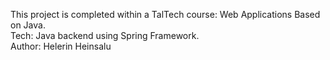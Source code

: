 
This project is completed within a TalTech course: Web Applications Based on Java.  
Tech: Java backend using Spring Framework.  
Author: Helerin Heinsalu

